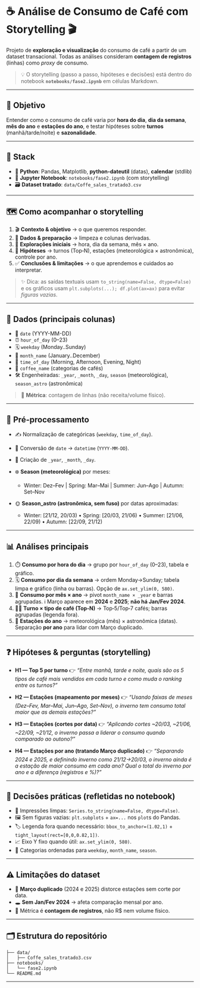 # ☕️ Análise de Consumo de Café com Storytelling 🎬

Projeto de **exploração e visualização** do consumo de café a partir de um dataset transacional. Todas as análises consideram **contagem de registros** (linhas) como *proxy* de consumo.

> 💡 O storytelling (passo a passo, hipóteses e decisões) está dentro do notebook **`notebooks/fase2.ipynb`** em células Markdown.

---

## 🎯 Objetivo

Entender como o consumo de café varia por **hora do dia**, **dia da semana**, **mês do ano** e **estações do ano**, e testar hipóteses sobre **turnos** (manhã/tarde/noite) e **sazonalidade**.

---

## 🧰 Stack

* 🐍 **Python**: Pandas, Matplotlib, **python-dateutil** (datas), **calendar** (stdlib)
* 📓 **Jupyter Notebook**: `notebooks/fase2.ipynb` (com storytelling)
* 🗃️ **Dataset tratado**: `data/Coffe_sales_tratado3.csv`

---

## 🗺️ Como acompanhar o storytelling

1. 🎬 **Contexto & objetivo** → o que queremos responder.
2. 🧹 **Dados & preparação** → limpeza e colunas derivadas.
3. 🔎 **Explorações iniciais** → hora, dia da semana, mês × ano.
4. 🧪 **Hipóteses** → turnos (Top‑N), estações (meteorológica × astronômica), controle por ano.
5. ✅ **Conclusões & limitações** → o que aprendemos e cuidados ao interpretar.

> ✨ Dica: as saídas textuais usam `to_string(name=False, dtype=False)` e os gráficos usam `plt.subplots(...); df.plot(ax=ax)` para evitar *figuras vazias*.

---

## 🧾 Dados (principais colunas)

* 📆 `date` (YYYY-MM-DD)
* ⏰ `hour_of_day` (0–23)
* 🗓️ `weekday` (Monday..Sunday)
* 📅 `month_name` (January..December)
* 🌇 `time_of_day` (Morning, Afternoon, Evening, Night)
* 🧉 `coffee_name` (categorias de cafés)
* 🛠️ Engenheiradas: `_year`, `_month`, `_day`, `season` (meteorológica), `season_astro` (astronômica)

> 📏 **Métrica**: contagem de linhas (não receita/volume físico).

---

## 🧼 Pré-processamento

* ✍️ Normalização de categóricas (`weekday`, `time_of_day`).
* 🔁 Conversão de `date` → `datetime` (`YYYY-MM-DD`).
* 🧱 Criação de `_year`, `_month`, `_day`.
* ❄️ **Season (meteorológica)** por meses:

  * Winter: Dez–Fev | Spring: Mar–Mai | Summer: Jun–Ago | Autumn: Set–Nov
* 🌞 **Season_astro (astronômica, sem fuso)** por datas aproximadas:

  * Winter: [21/12, 20/03) • Spring: [20/03, 21/06) • Summer: [21/06, 22/09) • Autumn: [22/09, 21/12)

---

## 📊 Análises principais

1. ⏱️ **Consumo por hora do dia** → grupo por `hour_of_day` (0–23), tabela e gráfico.
2. 🗓️ **Consumo por dia da semana** → ordem Monday→Sunday; tabela limpa e gráfico (linha ou barras). Opção de `ax.set_ylim(0, 580)`.
3. 📅 **Consumo por mês × ano** → pivot `month_name × _year` e barras agrupadas. ℹ️ Março aparece em **2024** e **2025**; **não há Jan/Fev 2024**.
4. 👨‍🍳 **Turno × tipo de café (Top‑N)** → Top‑5/Top‑7 cafés; barras agrupadas (legenda fora).
5. 🍂 **Estações do ano** → meteorológica (mês) × astronômica (datas). Separação **por ano** para lidar com Março duplicado.

---

## ❓ Hipóteses & perguntas (storytelling)

* **H1 — Top 5 por turno**
  👉 *“Entre manhã, tarde e noite, quais são os 5 tipos de café mais vendidos em cada turno e como muda o ranking entre os turnos?”*

* **H2 — Estações (mapeamento por meses)**
  👉 *“Usando faixas de meses (Dez–Fev, Mar–Mai, Jun–Ago, Set–Nov), o inverno tem consumo total maior que as demais estações?”*

* **H3 — Estações (cortes por data)**
  👉 *“Aplicando cortes ~20/03, ~21/06, ~22/09, ~21/12, o inverno passa a liderar o consumo quando comparado ao outono?”*

* **H4 — Estações por ano (tratando Março duplicado)**
  👉 *“Separando 2024 e 2025, e definindo inverno como 21/12→20/03, o inverno ainda é a estação de maior consumo em cada ano? Qual o total do inverno por ano e a diferença (registros e %)?”*

---

## 🧠 Decisões práticas (refletidas no notebook)

* 🧾 Impressões limpas: `Series.to_string(name=False, dtype=False)`.
* 🖼️ Sem figuras vazias: `plt.subplots` + `ax=...` nos `plot`s do Pandas.
* 🏷️ Legenda fora quando necessário: `bbox_to_anchor=(1.02,1)` + `tight_layout(rect=[0,0,0.82,1])`.
* 📈 Eixo Y fixo quando útil: `ax.set_ylim(0, 580)`.
* 🧱 Categorias ordenadas para `weekday`, `month_name`, `season`.

---

## ⚠️ Limitações do dataset

* 🔁 **Março duplicado** (2024 e 2025) distorce estações sem corte por data.
* 🕳️ **Sem Jan/Fev 2024** → afeta comparação mensal por ano.
* 🧮 Métrica é **contagem de registros**, não R$ nem volume físico.

---

## 🗂️ Estrutura do repositório

```
├── data/
│   ├── Coffe_sales_tratado3.csv   
├── notebooks/
│   └── fase2.ipynb
└── README.md
```

---

